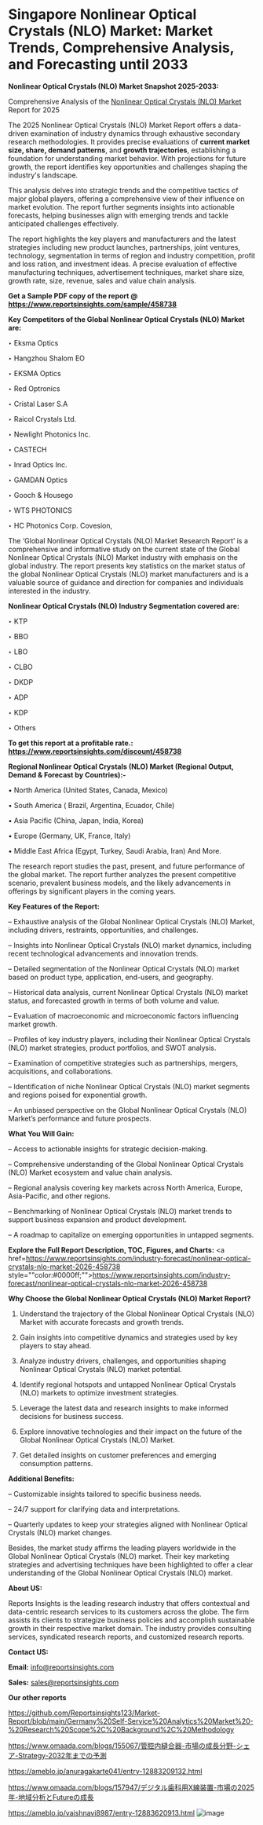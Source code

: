 # Singapore Nonlinear Optical Crystals (NLO) Market: Market Trends, Comprehensive Analysis, and Forecasting until 2033

<strong>Nonlinear Optical Crystals (NLO) Market Snapshot 2025-2033:</strong>

Comprehensive Analysis of the <a href=https://www.reportsinsights.com/sample/458738>Nonlinear Optical Crystals (NLO) Market</a> Report for 2025

The 2025 Nonlinear Optical Crystals (NLO) Market Report offers a data-driven examination of industry dynamics through exhaustive secondary research methodologies. It provides precise evaluations of <strong>current market size, share, demand patterns</strong>, and <strong>growth trajectories</strong>, establishing a foundation for understanding market behavior. With projections for future growth, the report identifies key opportunities and challenges shaping the industry's landscape.

This analysis delves into strategic trends and the competitive tactics of major global players, offering a comprehensive view of their influence on market evolution. The report further segments insights into actionable forecasts, helping businesses align with emerging trends and tackle anticipated challenges effectively.

The report highlights the key players and manufacturers and the latest strategies including new product launches, partnerships, joint ventures, technology, segmentation in terms of region and industry competition, profit and loss ration, and investment ideas. A precise evaluation of effective manufacturing techniques, advertisement techniques, market share size, growth rate, size, revenue, sales and value chain analysis.

<strong>Get a Sample PDF copy of the report @ <a href=https://www.reportsinsights.com/sample/458738 style=color:#0000ff;>https://www.reportsinsights.com/sample/458738</a></strong>

<strong>Key Competitors of the Global Nonlinear Optical Crystals (NLO) Market are:</strong>

‣ Eksma Optics

‣ Hangzhou Shalom EO

‣ EKSMA Optics

‣ Red Optronics

‣ Cristal Laser S.A

‣ Raicol Crystals Ltd.

‣ Newlight Photonics Inc.

‣ CASTECH

‣ Inrad Optics Inc.

‣ GAMDAN Optics

‣ Gooch & Housego

‣ WTS PHOTONICS

‣ HC Photonics Corp. Covesion,

The ‘Global Nonlinear Optical Crystals (NLO) Market Research Report’ is a comprehensive and informative study on the current state of the Global Nonlinear Optical Crystals (NLO) Market industry with emphasis on the global industry. The report presents key statistics on the market status of the global Nonlinear Optical Crystals (NLO) market manufacturers and is a valuable source of guidance and direction for companies and individuals interested in the industry.

<strong>Nonlinear Optical Crystals (NLO) Industry Segmentation covered are:</strong>

‣ KTP

‣ BBO

‣ LBO

‣ CLBO

‣ DKDP

‣ ADP

‣ KDP

‣ Others

<strong>To get this report at a profitable rate.: <a href=https://www.reportsinsights.com/discount/458738 style=color:#0000ff;>https://www.reportsinsights.com/discount/458738</a></strong>

<strong>Regional Nonlinear Optical Crystals (NLO) Market (Regional Output, Demand &amp; Forecast by Countries):-</strong>

• North America (United States, Canada, Mexico)

• South America ( Brazil, Argentina, Ecuador, Chile)

• Asia Pacific (China, Japan, India, Korea)

• Europe (Germany, UK, France, Italy)

• Middle East Africa (Egypt, Turkey, Saudi Arabia, Iran) And More.

The research report studies the past, present, and future performance of the global market. The report further analyzes the present competitive scenario, prevalent business models, and the likely advancements in offerings by significant players in the coming years.

<strong>Key Features of the Report:</strong>

– Exhaustive analysis of the Global Nonlinear Optical Crystals (NLO) Market, including drivers, restraints, opportunities, and challenges.

– Insights into Nonlinear Optical Crystals (NLO) market dynamics, including recent technological advancements and innovation trends.

– Detailed segmentation of the Nonlinear Optical Crystals (NLO) market based on product type, application, end-users, and geography.

– Historical data analysis, current Nonlinear Optical Crystals (NLO) market status, and forecasted growth in terms of both volume and value.

– Evaluation of macroeconomic and microeconomic factors influencing market growth.

– Profiles of key industry players, including their Nonlinear Optical Crystals (NLO) market strategies, product portfolios, and SWOT analysis.

– Examination of competitive strategies such as partnerships, mergers, acquisitions, and collaborations.

– Identification of niche Nonlinear Optical Crystals (NLO) market segments and regions poised for exponential growth.

– An unbiased perspective on the Global Nonlinear Optical Crystals (NLO) Market’s performance and future prospects.

<strong>What You Will Gain:</strong>

– Access to actionable insights for strategic decision-making.

– Comprehensive understanding of the Global Nonlinear Optical Crystals (NLO) Market ecosystem and value chain analysis.

– Regional analysis covering key markets across North America, Europe, Asia-Pacific, and other regions.

– Benchmarking of Nonlinear Optical Crystals (NLO) market trends to support business expansion and product development.

– A roadmap to capitalize on emerging opportunities in untapped segments.

<strong>Explore the Full Report Description, TOC, Figures, and Charts:</strong>
<a href=https://www.reportsinsights.com/industry-forecast/nonlinear-optical-crystals-nlo-market-2026-458738 style=""color:#0000ff;"">https://www.reportsinsights.com/industry-forecast/nonlinear-optical-crystals-nlo-market-2026-458738</a>

<strong>Why Choose the Global Nonlinear Optical Crystals (NLO) Market Report?</strong>

1. Understand the trajectory of the Global Nonlinear Optical Crystals (NLO) Market with accurate forecasts and growth trends.

2. Gain insights into competitive dynamics and strategies used by key players to stay ahead.

3. Analyze industry drivers, challenges, and opportunities shaping Nonlinear Optical Crystals (NLO) market potential.

4. Identify regional hotspots and untapped Nonlinear Optical Crystals (NLO) markets to optimize investment strategies.

5. Leverage the latest data and research insights to make informed decisions for business success.

6. Explore innovative technologies and their impact on the future of the Global Nonlinear Optical Crystals (NLO) Market.

7. Get detailed insights on customer preferences and emerging consumption patterns.

<strong>Additional Benefits:</strong>

– Customizable insights tailored to specific business needs.

– 24/7 support for clarifying data and interpretations.

– Quarterly updates to keep your strategies aligned with Nonlinear Optical Crystals (NLO) market changes.

Besides, the market study affirms the leading players worldwide in the Global Nonlinear Optical Crystals (NLO) market. Their key marketing strategies and advertising techniques have been highlighted to offer a clear understanding of the Global Nonlinear Optical Crystals (NLO) market.

<strong><strong>About US</strong>:</strong>

Reports Insights is the leading research industry that offers contextual and data-centric research services to its customers across the globe. The firm assists its clients to strategize business policies and accomplish sustainable growth in their respective market domain. The industry provides consulting services, syndicated research reports, and customized research reports.

<strong>Contact US:</strong>

<p class=><b>Email:</b> <a href=mailto:info@reportsinsights.com>info@reportsinsights.com</a></p>
<p class=><b>Sales:</b> <a href=mailto:sales@reportsinsights.com>sales@reportsinsights.com</a></p>

<strong>Our other reports</strong>

<a href=https://github.com/Reportsinsights123/Market-Report/blob/main/Germany%20Self-Service%20Analytics%20Market%20-%20Research%20Scope%2C%20Background%2C%20Methodology>https://github.com/Reportsinsights123/Market-Report/blob/main/Germany%20Self-Service%20Analytics%20Market%20-%20Research%20Scope%2C%20Background%2C%20Methodology</a>

<a href=https://www.omaada.com/blogs/155067/管腔内縫合器-市場の成長分野-シェア-Strategy-2032年までの予測>https://www.omaada.com/blogs/155067/管腔内縫合器-市場の成長分野-シェア-Strategy-2032年までの予測</a>

<a href=https://ameblo.jp/anuragakarte041/entry-12883209132.html>https://ameblo.jp/anuragakarte041/entry-12883209132.html</a>

<a href=https://www.omaada.com/blogs/157947/デジタル歯科用X線装置-市場の2025年-地域分析とFutureの成長>https://www.omaada.com/blogs/157947/デジタル歯科用X線装置-市場の2025年-地域分析とFutureの成長</a>

<a href=https://ameblo.jp/vaishnavi8987/entry-12883620913.html>https://ameblo.jp/vaishnavi8987/entry-12883620913.html</a>
![image](https://github.com/user-attachments/assets/5ecec816-891a-405e-9374-4c674fec6078)
